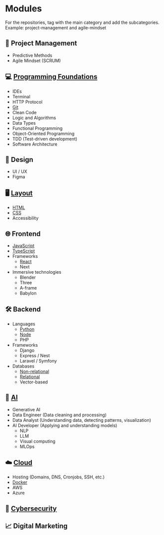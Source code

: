 # Modules

For the repositories, tag with the main category and add the subcategories. Example: project-management and agile-mindset

## 📂 Project Management
   - Predictive Methods
   - Agile Mindset (SCRUM)

## 💻 [Programming Foundations](https://github.com/orgs/Factoria-F5-dev/repositories?q=topic:programming-foundations)
   - IDEs
   - Terminal
   - HTTP Protocol
   - [Git](https://github.com/orgs/Factoria-F5-dev/repositories?q=topic:git)
   - Clean Code
   - Logic and Algorithms
   - Data Types
   - Functional Programming
   - Object-Oriented Programming
   - TDD (Test-driven development)
   - Software Architecture

## 🎨 Design
   - UI / UX
   - Figma

## 🖥️ [Layout](https://github.com/orgs/Factoria-F5-dev/repositories?q=topic:layout)
   - [HTML](https://github.com/orgs/Factoria-F5-dev/repositories?q=topic:html)
   - [CSS](https://github.com/orgs/Factoria-F5-dev/repositories?q=topic:css)
   - Accessibility

## 🌐 Frontend
   - [JavaScript](https://github.com/orgs/Factoria-F5-dev/repositories?q=topic:javascript)
   - [TypeScript](https://github.com/orgs/Factoria-F5-dev/repositories?q=topic:typescript)
   - Frameworks
     - [React](https://github.com/orgs/Factoria-F5-dev/repositories?q=topic:typescript)
     - Next
   - Immersive technologies
     - Blender
     - Three
     - A-frame
     - Babylon

## 🛠️ Backend
   - Languages
     - [Python](https://github.com/orgs/Factoria-F5-dev/repositories?q=topic:python)
     - [Node](https://github.com/orgs/Factoria-F5-dev/repositories?q=topic:node)
     - PHP
   - Frameworks
     - Django
     - Express / Nest
     - Laravel / Symfony
   - Databases
     - [Non-relational](https://github.com/orgs/Factoria-F5-dev/repositories?q=topic:no-relational)
     - [Relational](https://github.com/orgs/Factoria-F5-dev/repositories?q=topic:relational)
     - Vector-based

## 🤖 [AI](https://github.com/orgs/Factoria-F5-dev/repositories?q=topic:ai)
   - Generative AI
   - Data Engineer (Data cleaning and processing)
   - Data Analyst (Understanding data, detecting patterns, visualization)
   - AI Developer (Applying and understanding models)
     - NLP
     - LLM
     - Visual computing
     - MLOps

## ☁️ [Cloud](https://github.com/orgs/Factoria-F5-dev/repositories?q=topic:cloud)
   - Hosting (Domains, DNS, Cronjobs, SSH, etc.)
   - [Docker](https://github.com/orgs/Factoria-F5-dev/repositories?q=topic:docker)
   - AWS
   - Azure

## 🔐 [Cybersecurity](https://github.com/orgs/Factoria-F5-dev/repositories?q=topic%3Acybersecurity)

## 📈 Digital Marketing
